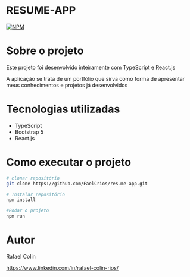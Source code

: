 # RESUME-APP
[![NPM](https://img.shields.io/npm/l/react)](https://github.com/FaelCrios/resume-app/blob/master/LICENCE) 

# Sobre o projeto
Este projeto foi desenvolvido inteiramente com TypeScript e React.js

A aplicação se trata de um portfólio que sirva como forma de apresentar meus conhecimentos e projetos já desenvolvidos 

# Tecnologias utilizadas
- TypeScript
- Bootstrap 5
- React.js

# Como executar o projeto

```bash
# clonar repositório
git clone https://github.com/FaelCrios/resume-app.git

# Instalar repositório
npm install

#Rodar o projeto
npm run 

```


# Autor

Rafael Colin

https://www.linkedin.com/in/rafael-colin-rios/
